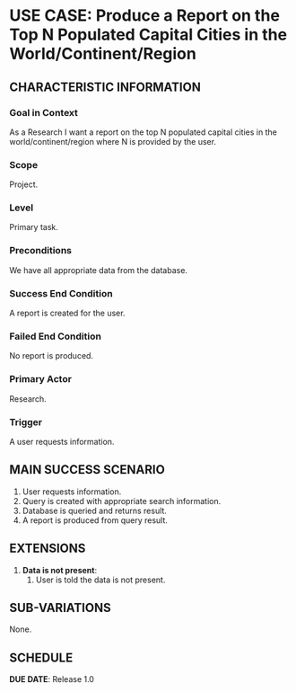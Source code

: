 # USE CASE: Produce a Report on the Top N Populated Capital Cities in the World/Continent/Region

## CHARACTERISTIC INFORMATION

### Goal in Context

As a Research I want a report on the top N populated capital cities in the world/continent/region where N is provided by the user.

### Scope

Project.

### Level

Primary task.

### Preconditions

We have all appropriate data from the database.

### Success End Condition

A report is created for the user.

### Failed End Condition

No report is produced.

### Primary Actor

Research.

### Trigger

A user requests information.

## MAIN SUCCESS SCENARIO

1. User requests information.
2. Query is created with appropriate search information.
3. Database is queried and returns result.
4. A report is produced from query result.

## EXTENSIONS

1. **Data is not present**:
    1. User is told the data is not present.

## SUB-VARIATIONS

None.

## SCHEDULE

**DUE DATE**: Release 1.0